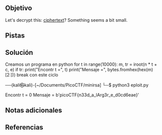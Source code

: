 ## Objetivo

Let's decrypt this: [ciphertext](https://jupiter.challenges.picoctf.org/static/eb5e6df8e14c52873cf88c582a1a4008/ciphertext)? Something seems a bit small.
## Pistas
## Solución

Creamos un programa en python
for t in range(10000):
        m, tr = iroot(n * t + c, e)
        if tr:
                print("Encontr t =", t)
                print("Mensaje   =", bytes.fromhex(hex(m)[2:]))
                break
con este ciclo


──(kali㉿kali)-[~/Documents/PicoCTF/minirsa]
└─$ python3 eploit.py 


Encontr t = 0
Mensaje   = b'picoCTF{n33d_a_lArg3r_e_d0cd6eae}'


## Notas adicionales
## Referencias